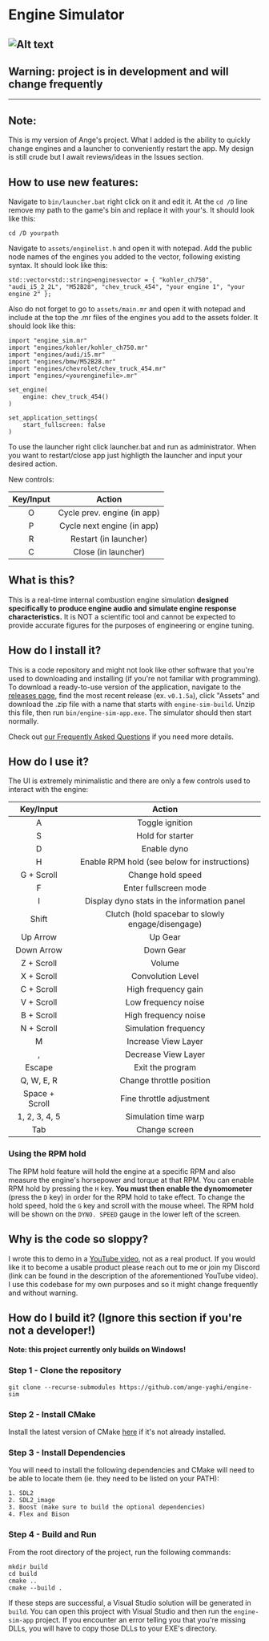 # Engine Simulator
![Alt text](docs/public/screenshot_v01.png?raw=true)
---
## **Warning: project is in development and will change frequently**
---

## Note:

This is my version of Ange's project. What I added is the ability to quickly change engines and a launcher to conveniently restart the app. My design is still crude but I await reviews/ideas in the Issues section.

## How to use new features:

Navigate to ```bin/launcher.bat``` right click on it and edit it. At the ```cd /D``` line remove my path to the game's bin and replace it with your's. It should look like this:

```cd /D yourpath``` 

Navigate to ```assets/enginelist.h``` and open it with notepad. Add the public node names of the engines you added to the vector, following existing syntax. It should look like this:

```std::vector<std::string>enginesvector = { "kohler_ch750", "audi_i5_2_2L", "M52B28", "chev_truck_454", "your engine 1", "your engine 2" };```

Also do not forget to go to ```assets/main.mr``` and open it with notepad and include at the top the .mr files of the engines you add to the assets folder. It should look like this:

```
import "engine_sim.mr"
import "engines/kohler/kohler_ch750.mr"
import "engines/audi/i5.mr"
import "engines/bmw/M52B28.mr"
import "engines/chevrolet/chev_truck_454.mr"
import "engines/<yourenginefile>.mr"

set_engine(
    engine: chev_truck_454()
)

set_application_settings(
    start_fullscreen: false
)
```

To use the launcher right click launcher.bat and run as administrator. When you want to restart/close app just highligth the launcher and input your desired action. 

New controls:

| Key/Input | Action |
| :---: | :---: |
| O | Cycle prev. engine (in app) |
| P | Cycle next engine (in app) |
| R | Restart (in launcher) |
| C | Close (in launcher) |


## What is this?

This is a real-time internal combustion engine simulation **designed specifically to produce engine audio and simulate engine response characteristics.** It is NOT a scientific tool and cannot be expected to provide accurate figures for the purposes of engineering or engine tuning.

## How do I install it?

This is a code repository and might not look like other software that you're used to downloading and installing (if you're not familiar with programming). To download a ready-to-use version of the application, navigate to the [releases page](https://github.com/ange-yaghi/engine-sim/releases), find the most recent release (ex. `v0.1.5a`), click "Assets" and download the .zip file with a name that starts with `engine-sim-build`. Unzip this file, then run `bin/engine-sim-app.exe`. The simulator should then start normally.

Check out [our Frequently Asked Questions](https://github.com/ange-yaghi/engine-sim/wiki/Frequently-Asked-Questions) if you need more details.

## How do I use it?

The UI is extremely minimalistic and there are only a few controls used to interact with the engine:

| Key/Input | Action |
| :---: | :---: |
| A | Toggle ignition |
| S | Hold for starter |
| D | Enable dyno |
| H | Enable RPM hold (see below for instructions) |
| G + Scroll | Change hold speed |
| F | Enter fullscreen mode |
| I | Display dyno stats in the information panel |
| Shift | Clutch (hold spacebar to slowly engage/disengage) |
| Up Arrow | Up Gear | 
| Down Arrow | Down Gear | 
| Z + Scroll | Volume |
| X + Scroll | Convolution Level |
| C + Scroll | High frequency gain |
| V + Scroll | Low frequency noise |
| B + Scroll | High frequency noise |
| N + Scroll | Simulation frequency |
| M | Increase View Layer |
| , | Decrease View Layer |
| Escape | Exit the program |
| Q, W, E, R | Change throttle position |
| Space + Scroll | Fine throttle adjustment |
| 1, 2, 3, 4, 5 | Simulation time warp |
| Tab | Change screen |

### Using the RPM hold
The RPM hold feature will hold the engine at a specific RPM and also measure the engine's horsepower and torque at that RPM. You can enable RPM hold by pressing the `H` key. **You must then enable the dynomometer** (press the `D` key) in order for the RPM hold to take effect. To change the hold speed, hold the `G` key and scroll with the mouse wheel. The RPM hold will be shown on the `DYNO. SPEED` gauge in the lower left of the screen.

## Why is the code so sloppy?

I wrote this to demo in a [YouTube video](https://youtu.be/RKT-sKtR970), not as a real product. If you would like it to become a usable product please reach out to me or join my Discord (link can be found in the description of the aforementioned YouTube video). I use this codebase for my own purposes and so it might change frequently and without warning.

## How do I build it? (Ignore this section if you're not a developer!)
**Note: this project currently only builds on Windows!**

### Step 1 - Clone the repository
```git clone --recurse-submodules https://github.com/ange-yaghi/engine-sim```

### Step 2 - Install CMake
Install the latest version of CMake [here](https://cmake.org/) if it's not already installed.

### Step 3 - Install Dependencies
You will need to install the following dependencies and CMake will need to be able to locate them (ie. they need to be listed on your PATH):

    1. SDL2
    2. SDL2_image
    3. Boost (make sure to build the optional dependencies)
    4. Flex and Bison

### Step 4 - Build and Run
From the root directory of the project, run the following commands:

```
mkdir build
cd build
cmake ..
cmake --build .
```

If these steps are successful, a Visual Studio solution will be generated in ```build```. You can open this project with Visual Studio and then run the ```engine-sim-app``` project. If you encounter an error telling you that you're missing DLLs, you will have to copy those DLLs to your EXE's directory.
